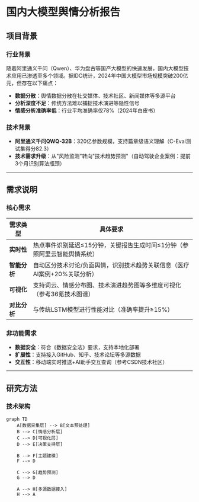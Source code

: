 # 国内大模型舆情分析报告

## 项目背景
### 行业背景
随着阿里通义千问（Qwen）、华为盘古等国产大模型的快速发展，国内大模型技术应用已渗透至多个领域。据IDC统计，2024年中国大模型市场规模突破200亿元，但存在以下痛点：
- **数据分散**：舆情数据分散在社交媒体、技术社区、新闻媒体等多源平台
- **分析深度不足**：传统方法难以捕捉技术演进等隐性信号
- **情感分析准确率低**：行业平均准确率仅78%（2024年白皮书）

### 技术背景
- **阿里通义千问QWQ-32B**：320亿参数规模，支持篇章级语义理解（C-Eval测试集得分82.3）
- **技术需求升级**：从"风险监测"转向"技术趋势预测"（自动驾驶企业案例：提前3个月识别算法瓶颈）

---

## 需求说明
### 核心需求
| 需求类型       | 具体要求                                                                 |
|----------------|--------------------------------------------------------------------------|
| **实时性**     | 热点事件识别延迟≤15分钟，关键报告生成时间≤1分钟（参照阿里云智能舆情系统）|
| **智能分析**   | 自动区分技术讨论/负面舆情，识别技术趋势关联信息（医疗AI案例+20%关联分析）|
| **可视化**     | 支持词云、情感分布图、技术演进趋势图等多维度可视化（参考36氪技术图谱）   |
| **对比分析**   | 与传统LSTM模型进行性能对比（准确率提升≥15%）                            |

### 非功能需求
- **数据安全**：符合《数据安全法》要求，支持本地化部署
- **扩展性**：支持接入GitHub、知乎、技术论坛等多源数据
- **交互性**：移动端实时推送+AI助手交互查询（参考CSDN技术社区）

---

## 研究方法
### 技术架构
```mermaid
graph TD
    A[数据采集层] --> B[文本预处理]
    B --> C[情感分析层]
    C --> D[可视化层]
    D --> E[决策支持层]
    
    B --> F[主题建模]
    F --> D
    
    C --> G[趋势预测]
    G --> D
    
    A --> H[多源数据接入]
    H --> A
